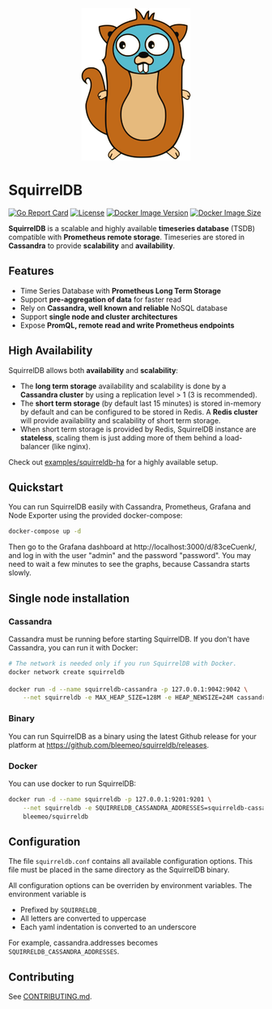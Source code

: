 <p align="center">
   <img src="logo.svg" alt="SquirrelDB" height="300"/>
</p>

# SquirrelDB

[![Go Report Card](https://goreportcard.com/badge/github.com/bleemeo/squirreldb)](https://goreportcard.com/report/github.com/bleemeo/squirreldb)
[![License](https://img.shields.io/badge/license-Apache%202.0-blue.svg)](https://github.com/bleemeo/glouton/blob/master/LICENSE)
[![Docker Image Version](https://img.shields.io/docker/v/bleemeo/squirreldb)](https://hub.docker.com/r/bleemeo/glouton/tags)
[![Docker Image Size](https://img.shields.io/docker/image-size/bleemeo/squirreldb)](https://hub.docker.com/r/bleemeo/glouton)

**SquirrelDB** is a scalable and highly available **timeseries database** (TSDB) compatible with **Prometheus remote storage**. Timeseries are stored in **Cassandra** to provide **scalability** and **availability**.

## Features

- Time Series Database with **Prometheus Long Term Storage**
- Support **pre-aggregation of data** for faster read
- Rely on **Cassandra, well known and reliable** NoSQL database
- Support **single node and cluster architectures**
- Expose **PromQL, remote read and write Prometheus endpoints**

## High Availability

SquirrelDB allows both **availability** and **scalability**:

* The **long term storage** availability and scalability is done by a **Cassandra cluster** by using a replication level > 1 (3 is recommended).
* The **short term storage** (by default last 15 minutes) is stored in-memory by default and can be configured to be stored in Redis. A **Redis cluster** will provide availability and scalability of short term storage.
* When short term storage is provided by Redis, SquirrelDB instance are **stateless**, scaling them is just adding more of them behind a load-balancer (like nginx).

Check out [examples/squirreldb-ha](./examples/squirreldb_ha/) for a highly available setup.

## Quickstart

You can run SquirrelDB easily with Cassandra, Prometheus, Grafana and Node Exporter using the provided docker-compose:

```sh
docker-compose up -d
```

Then go to the Grafana dashboard at http://localhost:3000/d/83ceCuenk/, and log in with the user "admin" 
and the password "password". You may need to wait a few minutes to see the graphs, because Cassandra starts slowly.

## Single node installation

### Cassandra

Cassandra must be running before starting SquirrelDB. If you don't have Cassandra, you can run it with Docker:
```sh
# The network is needed only if you run SquirrelDB with Docker.
docker network create squirreldb

docker run -d --name squirreldb-cassandra -p 127.0.0.1:9042:9042 \
    --net squirreldb -e MAX_HEAP_SIZE=128M -e HEAP_NEWSIZE=24M cassandra
```

### Binary

You can run SquirrelDB as a binary using the latest Github release for your platform at https://github.com/bleemeo/squirreldb/releases.

### Docker

You can use docker to run SquirrelDB:
```sh
docker run -d --name squirreldb -p 127.0.0.1:9201:9201 \
    --net squirreldb -e SQUIRRELDB_CASSANDRA_ADDRESSES=squirreldb-cassandra:9042 \
    bleemeo/squirreldb
```

## Configuration

The file `squirreldb.conf` contains all available configuration options. This file must be placed in the same directory as the SquirrelDB binary.

All configuration options can be overriden by environment variables. The environment variable is
- Prefixed by `SQUIRRELDB_`
- All letters are converted to uppercase
- Each yaml indentation is converted to an underscore

For example, cassandra.addresses becomes `SQUIRRELDB_CASSANDRA_ADDRESSES`.

## Contributing

See [CONTRIBUTING.md](CONTRIBUTING.md).
